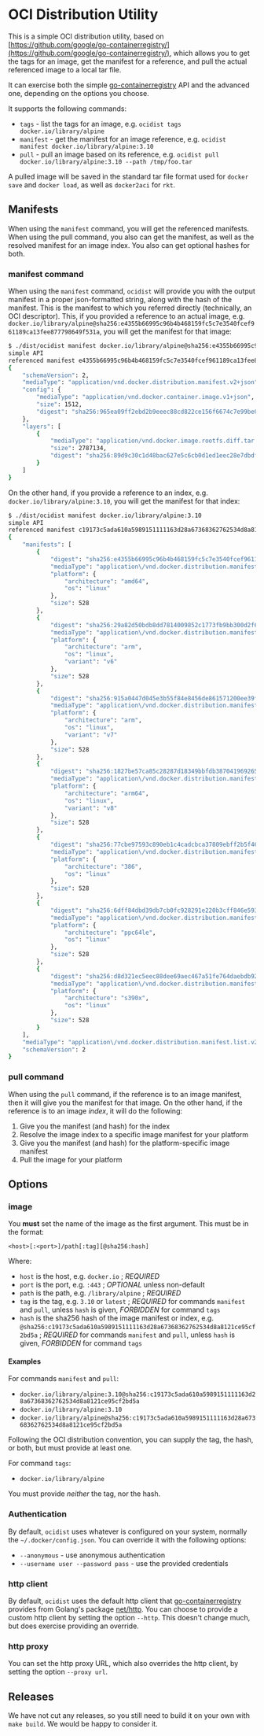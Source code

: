 # OCI Distribution Utility

This is a simple OCI distribution utility, based on [https://github.com/google/go-containerregistry/](https://github.com/google/go-containerregistry/), which allows you to get the tags for an image, get the manifest for a reference, and pull the actual referenced image to a local tar file.

It can exercise both the simple [go-containerregistry](https://github.com/google/go-containerregistry/) API and the advanced one, depending on the options you choose.

It supports the following commands:

* `tags` - list the tags for an image, e.g. `ocidist tags docker.io/library/alpine`
* `manifest` - get the manifest for an image reference, e.g. `ocidist manifest docker.io/library/alpine:3.10`
* `pull` - pull an image based on its reference, e.g. `ocidist pull docker.io/library/alpine:3.10 --path /tmp/foo.tar `

A pulled image will be saved in the standard tar file format used for `docker save` and `docker load`, as well as `docker2aci` for `rkt`.

## Manifests

When using the `manifest` command, you will get the referenced manifests. When using the pull command, you also can get the manifest, as well as the resolved manifest for an image index. You also can get optional hashes for both.

### manifest command

When using the `manifest` command, `ocidist` will provide you with the output manifest in a proper json-formatted string, along with the hash of the manifest. This is the manifest to which you referred directly (technically, an OCI descriptor). This, if you provided a reference to an actual image, e.g. `docker.io/library/alpine@sha256:e4355b66995c96b4b468159fc5c7e3540fcef961189ca13fee877798649f531a`, you will get the manifest for that image:

```sh
$ ./dist/ocidist manifest docker.io/library/alpine@sha256:e4355b66995c96b4b468159fc5c7e3540fcef961189ca13fee877798649f531a
simple API
referenced manifest e4355b66995c96b4b468159fc5c7e3540fcef961189ca13fee877798649f531a
{
	"schemaVersion": 2,
	"mediaType": "application/vnd.docker.distribution.manifest.v2+json",
	"config": {
		"mediaType": "application/vnd.docker.container.image.v1+json",
		"size": 1512,
		"digest": "sha256:965ea09ff2ebd2b9eeec88cd822ce156f6674c7e99be082c7efac3c62f3ff652"
	},
	"layers": [
		{
			"mediaType": "application/vnd.docker.image.rootfs.diff.tar.gzip",
			"size": 2787134,
			"digest": "sha256:89d9c30c1d48bac627e5c6cb0d1ed1eec28e7dbdfbcc04712e4c79c0f83faf17"
		}
	]
}
```

On the other hand, if you provide a reference to an index, e.g. `docker.io/library/alpine:3.10`, you will get the manifest for that index:

```sh
$ ./dist/ocidist manifest docker.io/library/alpine:3.10
simple API
referenced manifest c19173c5ada610a5989151111163d28a67368362762534d8a8121ce95cf2bd5a
{
	"manifests": [
		{
			"digest": "sha256:e4355b66995c96b4b468159fc5c7e3540fcef961189ca13fee877798649f531a",
			"mediaType": "application\/vnd.docker.distribution.manifest.v2+json",
			"platform": {
				"architecture": "amd64",
				"os": "linux"
			},
			"size": 528
		},
		{
			"digest": "sha256:29a82d50bdb8dd7814009852c1773fb9bb300d2f655bd1cd9e764e7bb1412be3",
			"mediaType": "application\/vnd.docker.distribution.manifest.v2+json",
			"platform": {
				"architecture": "arm",
				"os": "linux",
				"variant": "v6"
			},
			"size": 528
		},
		{
			"digest": "sha256:915a0447d045e3b55f84e8456de861571200ee39f38a0ce70a45f91c29491a21",
			"mediaType": "application\/vnd.docker.distribution.manifest.v2+json",
			"platform": {
				"architecture": "arm",
				"os": "linux",
				"variant": "v7"
			},
			"size": 528
		},
		{
			"digest": "sha256:1827be57ca85c28287d18349bbfdb3870419692656cb67c4cd0f5042f0f63aec",
			"mediaType": "application\/vnd.docker.distribution.manifest.v2+json",
			"platform": {
				"architecture": "arm64",
				"os": "linux",
				"variant": "v8"
			},
			"size": 528
		},
		{
			"digest": "sha256:77cbe97593c890eb1c4cadcbca37809ebff2b5f46a036666866c99f08a708967",
			"mediaType": "application\/vnd.docker.distribution.manifest.v2+json",
			"platform": {
				"architecture": "386",
				"os": "linux"
			},
			"size": 528
		},
		{
			"digest": "sha256:6dff84dbd39db7cb0fc928291e220b3cff846e59334fd66f27ace0bcfd471b75",
			"mediaType": "application\/vnd.docker.distribution.manifest.v2+json",
			"platform": {
				"architecture": "ppc64le",
				"os": "linux"
			},
			"size": 528
		},
		{
			"digest": "sha256:d8d321ec5eec88dee69aec467a51fe764daebdb92ecff0d1debd09840cbd86c6",
			"mediaType": "application\/vnd.docker.distribution.manifest.v2+json",
			"platform": {
				"architecture": "s390x",
				"os": "linux"
			},
			"size": 528
		}
	],
	"mediaType": "application\/vnd.docker.distribution.manifest.list.v2+json",
	"schemaVersion": 2
}
```

### pull command

When using the `pull` command, if the reference is to an image manifest, then it will give you the manifest for that image. On the other hand, if the reference is to an image _index_, it will do the following:

1. Give you the manifest (and hash) for the index
1. Resolve the image index to a specific image manifest for your platform
1. Give you the manifest (and hash) for the platform-specific image manifest
1. Pull the image for your platform

## Options

### image

You **must** set the name of the image as the first argument. This must be in the format:

```
<host>[:<port>]/path[:tag][@sha256:hash]
```

Where:

* `host` is the host, e.g. `docker.io` ; _REQUIRED_
* `port` is the port, e.g. `:443` ; _OPTIONAL_ unless non-default
* `path` is the path, e.g. `/library/alpine` ; _REQUIRED_
* `tag` is the tag, e.g. `3.10` or `latest` ; _REQUIRED_ for commands `manifest` and `pull`, unless `hash` is given, _FORBIDDEN_ for command `tags`
* `hash` is the sha256 hash of the image manifest or index, e.g. `@sha256:c19173c5ada610a5989151111163d28a67368362762534d8a8121ce95cf2bd5a` ; _REQUIRED_ for commands `manifest` and `pull`, unless `hash` is given, _FORBIDDEN_ for command `tags`

#### Examples

For commands `manifest` and `pull`:

* `docker.io/library/alpine:3.10@sha256:c19173c5ada610a5989151111163d28a67368362762534d8a8121ce95cf2bd5a`
* `docker.io/library/alpine:3.10`
* `docker.io/library/alpine@sha256:c19173c5ada610a5989151111163d28a67368362762534d8a8121ce95cf2bd5a`

Following the OCI distribution convention, you can supply the tag, the hash, or both, but must provide at least one.

For command `tags`:

* `docker.io/library/alpine`

You must provide _neither_ the tag, nor the hash.

### Authentication

By default, `ocidist` uses whatever is configured on your system, normally the `~/.docker/config.json`. You can override it with the following options:

* `--anonymous` - use anonymous authentication
* `--username user --password pass` - use the provided credentials

### http client

By default, `ocidist` uses the default http client that [go-containerregistry](https://github.com/google/go-containerregistry/) provides from Golang's package [net/http](https://golang.org/pkg/net/http/). You can choose to provide a custom http client by setting the option `--http`. This doesn't change much, but does exercise providing an override.

### http proxy

You can set the http proxy URL, which also overrides the http client, by setting the option `--proxy url`.

## Releases

We have not cut any releases, so you still need to build it on your own with `make build`. We would be happy to consider it.

